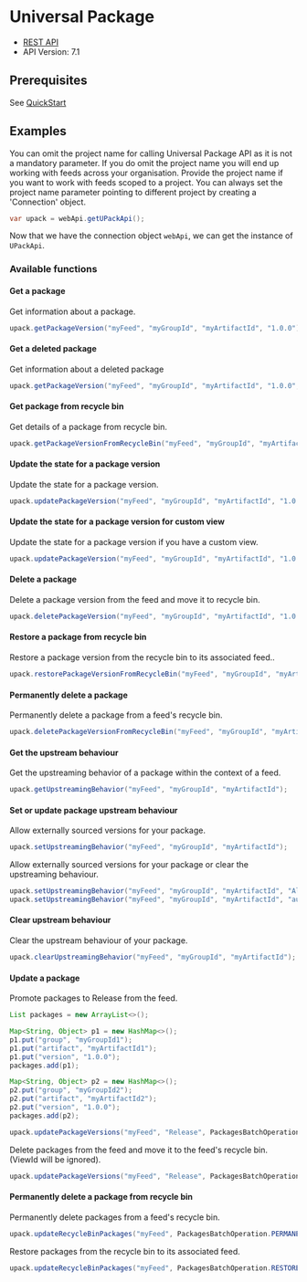 # Universal Package

- [REST API](https://docs.microsoft.com/en-us/rest/api/azure/devops/artifactspackagetypes/universal?view=azure-devops-rest-7.1)
- API Version: 7.1

## Prerequisites

See [QuickStart](quickstart.md)

## Examples

You can omit the project name for calling Universal Package API as it is not a mandatory parameter. If you do omit the project name you will end up working with feeds across your organisation. Provide the project name if you want to work with feeds scoped to a project. You can always set the project name parameter pointing to different project by creating a 'Connection' object.

```java
var upack = webApi.getUPackApi();
```

Now that we have the connection object `webApi`, we can get the instance of `UPackApi`.

### Available functions

#### Get a package

Get information about a package.

```java
upack.getPackageVersion("myFeed", "myGroupId", "myArtifactId", "1.0.0");
```

#### Get a deleted package

Get information about a deleted package

```java
upack.getPackageVersion("myFeed", "myGroupId", "myArtifactId", "1.0.0", true);
```

#### Get package from recycle bin

Get details of a package from recycle bin.

```java
upack.getPackageVersionFromRecycleBin("myFeed", "myGroupId", "myArtifactId", "1.0.0");
```

#### Update the state for a package version

Update the state for a package version.

```java
upack.updatePackageVersion("myFeed", "myGroupId", "myArtifactId", "1.0.0", upackPackagePromote.RELEASE);
```

#### Update the state for a package version for custom view

Update the state for a package version if you have a custom view.

```java
upack.updatePackageVersion("myFeed", "myGroupId", "myArtifactId", "1.0.0", "CustomView");
```

#### Delete a package

Delete a package version from the feed and move it to recycle bin.

```java
upack.deletePackageVersion("myFeed", "myGroupId", "myArtifactId", "1.0.0");
```

#### Restore a package from recycle bin

Restore a package version from the recycle bin to its associated feed..

```java
upack.restorePackageVersionFromRecycleBin("myFeed", "myGroupId", "myArtifactId", "1.0.0");
```

#### Permanently delete a package

Permanently delete a package from a feed's recycle bin.

```java
upack.deletePackageVersionFromRecycleBin("myFeed", "myGroupId", "myArtifactId", "1.0.0");
```

#### Get the upstream behaviour

Get the upstreaming behavior of a package within the context of a feed.

```java
upack.getUpstreamingBehavior("myFeed", "myGroupId", "myArtifactId");
```

#### Set or update package upstream behaviour

Allow externally sourced versions for your package.

```java
upack.setUpstreamingBehavior("myFeed", "myGroupId", "myArtifactId");
```

Allow externally sourced versions for your package or clear the upstreaming behaviour.

```java
upack.setUpstreamingBehavior("myFeed", "myGroupId", "myArtifactId", "AllowExternalVersions"); // allow externally sourced versions.
upack.setUpstreamingBehavior("myFeed", "myGroupId", "myArtifactId", "auto"); // to clear the upstreaming.
```

#### Clear upstream behaviour

Clear the upstream behaviour of your package.

```java
upack.clearUpstreamingBehavior("myFeed", "myGroupId", "myArtifactId");
```

#### Update a package

Promote packages to Release from the feed.

```java
List packages = new ArrayList<>();

Map<String, Object> p1 = new HashMap<>();
p1.put("group", "myGroupId1");
p1.put("artifact", "myArtifactId1");
p1.put("version", "1.0.0");
packages.add(p1);

Map<String, Object> p2 = new HashMap<>();
p2.put("group", "myGroupId2");
p2.put("artifact", "myArtifactId2");
p2.put("version", "1.0.0");
packages.add(p2);

upack.updatePackageVersions("myFeed", "Release", PackagesBatchOperation.PROMOTE, packages);
```

Delete packages from the feed and move it to the feed's recycle bin. (ViewId will be ignored).

```java
upack.updatePackageVersions("myFeed", "Release", PackagesBatchOperation.DELETE, packages)
```

#### Permanently delete a package from recycle bin

Permanently delete packages from a feed's recycle bin.

```java
upack.updateRecycleBinPackages("myFeed", PackagesBatchOperation.PERMANENTDELETE, packages);
```

Restore packages from the recycle bin to its associated feed.

```java
upack.updateRecycleBinPackages("myFeed", PackagesBatchOperation.RESTORETOFEED, packages)
```
